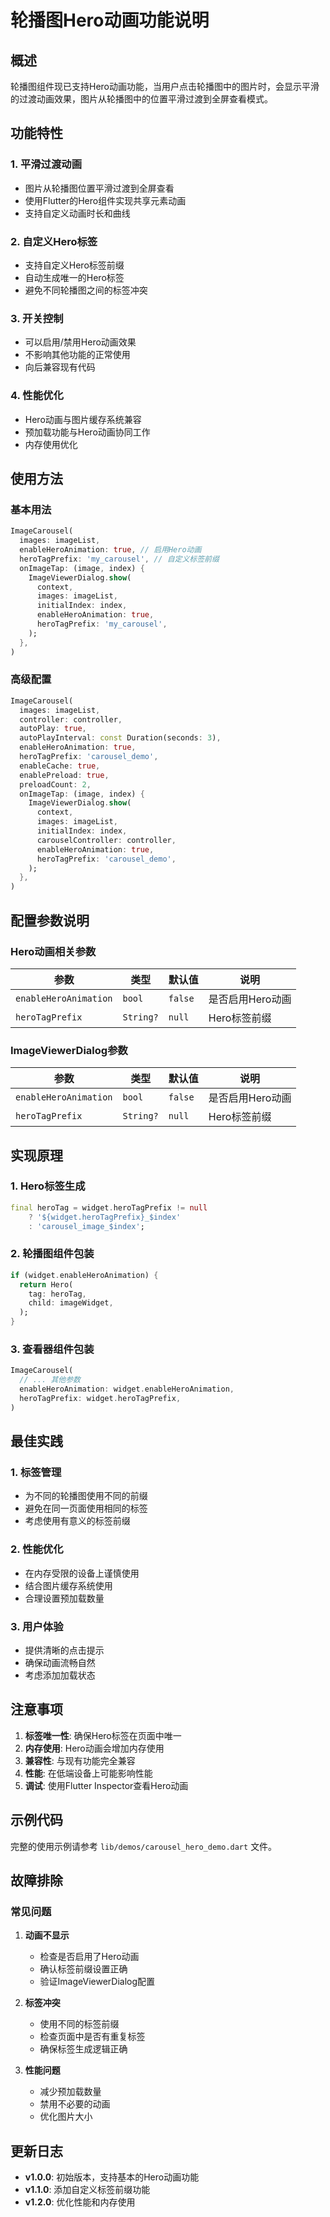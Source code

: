# 轮播图Hero动画功能说明

## 概述

轮播图组件现已支持Hero动画功能，当用户点击轮播图中的图片时，会显示平滑的过渡动画效果，图片从轮播图中的位置平滑过渡到全屏查看模式。

## 功能特性

### 1. 平滑过渡动画
- 图片从轮播图位置平滑过渡到全屏查看
- 使用Flutter的Hero组件实现共享元素动画
- 支持自定义动画时长和曲线

### 2. 自定义Hero标签
- 支持自定义Hero标签前缀
- 自动生成唯一的Hero标签
- 避免不同轮播图之间的标签冲突

### 3. 开关控制
- 可以启用/禁用Hero动画效果
- 不影响其他功能的正常使用
- 向后兼容现有代码

### 4. 性能优化
- Hero动画与图片缓存系统兼容
- 预加载功能与Hero动画协同工作
- 内存使用优化

## 使用方法

### 基本用法

```dart
ImageCarousel(
  images: imageList,
  enableHeroAnimation: true, // 启用Hero动画
  heroTagPrefix: 'my_carousel', // 自定义标签前缀
  onImageTap: (image, index) {
    ImageViewerDialog.show(
      context,
      images: imageList,
      initialIndex: index,
      enableHeroAnimation: true,
      heroTagPrefix: 'my_carousel',
    );
  },
)
```

### 高级配置

```dart
ImageCarousel(
  images: imageList,
  controller: controller,
  autoPlay: true,
  autoPlayInterval: const Duration(seconds: 3),
  enableHeroAnimation: true,
  heroTagPrefix: 'carousel_demo',
  enableCache: true,
  enablePreload: true,
  preloadCount: 2,
  onImageTap: (image, index) {
    ImageViewerDialog.show(
      context,
      images: imageList,
      initialIndex: index,
      carouselController: controller,
      enableHeroAnimation: true,
      heroTagPrefix: 'carousel_demo',
    );
  },
)
```

## 配置参数说明

### Hero动画相关参数

| 参数 | 类型 | 默认值 | 说明 |
|------|------|--------|------|
| `enableHeroAnimation` | `bool` | `false` | 是否启用Hero动画 |
| `heroTagPrefix` | `String?` | `null` | Hero标签前缀 |

### ImageViewerDialog参数

| 参数 | 类型 | 默认值 | 说明 |
|------|------|--------|------|
| `enableHeroAnimation` | `bool` | `false` | 是否启用Hero动画 |
| `heroTagPrefix` | `String?` | `null` | Hero标签前缀 |

## 实现原理

### 1. Hero标签生成
```dart
final heroTag = widget.heroTagPrefix != null 
    ? '${widget.heroTagPrefix}_$index'
    : 'carousel_image_$index';
```

### 2. 轮播图组件包装
```dart
if (widget.enableHeroAnimation) {
  return Hero(
    tag: heroTag,
    child: imageWidget,
  );
}
```

### 3. 查看器组件包装
```dart
ImageCarousel(
  // ... 其他参数
  enableHeroAnimation: widget.enableHeroAnimation,
  heroTagPrefix: widget.heroTagPrefix,
)
```

## 最佳实践

### 1. 标签管理
- 为不同的轮播图使用不同的前缀
- 避免在同一页面使用相同的标签
- 考虑使用有意义的标签前缀

### 2. 性能优化
- 在内存受限的设备上谨慎使用
- 结合图片缓存系统使用
- 合理设置预加载数量

### 3. 用户体验
- 提供清晰的点击提示
- 确保动画流畅自然
- 考虑添加加载状态

## 注意事项

1. **标签唯一性**: 确保Hero标签在页面中唯一
2. **内存使用**: Hero动画会增加内存使用
3. **兼容性**: 与现有功能完全兼容
4. **性能**: 在低端设备上可能影响性能
5. **调试**: 使用Flutter Inspector查看Hero动画

## 示例代码

完整的使用示例请参考 `lib/demos/carousel_hero_demo.dart` 文件。

## 故障排除

### 常见问题

1. **动画不显示**
   - 检查是否启用了Hero动画
   - 确认标签前缀设置正确
   - 验证ImageViewerDialog配置

2. **标签冲突**
   - 使用不同的标签前缀
   - 检查页面中是否有重复标签
   - 确保标签生成逻辑正确

3. **性能问题**
   - 减少预加载数量
   - 禁用不必要的动画
   - 优化图片大小

## 更新日志

- **v1.0.0**: 初始版本，支持基本的Hero动画功能
- **v1.1.0**: 添加自定义标签前缀功能
- **v1.2.0**: 优化性能和内存使用 